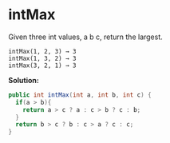 # intMax

Given three int values, a b c, return the largest.

```
intMax(1, 2, 3) → 3
intMax(1, 3, 2) → 3
intMax(3, 2, 1) → 3
```

**Solution:**

```java
public int intMax(int a, int b, int c) {
  if(a > b){
    return a > c ? a : c > b ? c : b;
  }
  return b > c ? b : c > a ? c : c;
}
```